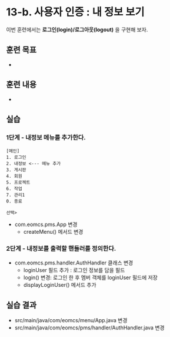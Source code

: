 # 13-b. 사용자 인증 : 내 정보 보기 

이번 훈련에서는 **로그인(login)/로그아웃(logout)** 을 구현해 보자.
 
## 훈련 목표

- 


## 훈련 내용

- 

## 실습


### 1단계 - 내정보 메뉴를 추가한다.


```
[메인]
1. 로그인 
2. 내정보 <--- 메뉴 추가 
3. 게시판
4. 회원
5. 프로젝트
6. 작업
7. 관리1
0. 종료

선택>
```

- com.eomcs.pms.App 변경
  - createMenu() 메서드 변경


### 2단계 - 내정보를 출력할 핸들러를 정의한다.

- com.eomcs.pms.handler.AuthHandler 클래스 변경
  - loginUser 필드 추가 : 로그인 정보를 담을 필드
  - login() 변경: 로그인 한 후 멤버 객체를 loginUser 필드에 저장
  - displayLoginUser() 메서드 추가


## 실습 결과

- src/main/java/com/eomcs/menu/App.java 변경
- src/main/java/com/eomcs/pms/handler/AuthHandler.java 변경